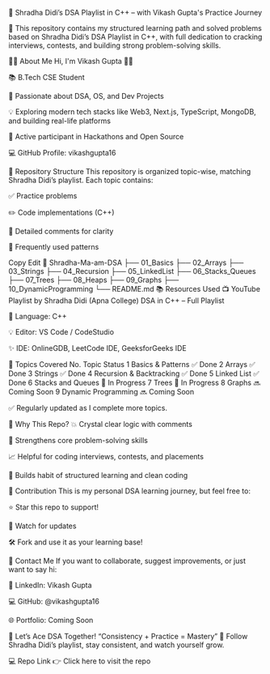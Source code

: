 📘 Shradha Didi’s DSA Playlist in C++ – with Vikash Gupta's Practice Journey




📍 This repository contains my structured learning path and solved problems based on Shradha Didi’s DSA Playlist in C++, with full dedication to cracking interviews, contests, and building strong problem-solving skills.

🧑‍💻 About Me
Hi, I'm Vikash Gupta 👨‍💻

📚 B.Tech CSE Student

🧠 Passionate about DSA, OS, and Dev Projects

💡 Exploring modern tech stacks like Web3, Next.js, TypeScript, MongoDB, and building real-life platforms

🚀 Active participant in Hackathons and Open Source

💻 GitHub Profile: vikashgupta16

📂 Repository Structure
This repository is organized topic-wise, matching Shradha Didi’s playlist. Each topic contains:

✅ Practice problems

✏️ Code implementations (C++)

📄 Detailed comments for clarity

🚀 Frequently used patterns

Copy
Edit
📁 Shradha-Ma-am-DSA
├── 01_Basics
├── 02_Arrays
├── 03_Strings
├── 04_Recursion
├── 05_LinkedList
├── 06_Stacks_Queues
├── 07_Trees
├── 08_Heaps
├── 09_Graphs
├── 10_DynamicProgramming
└── README.md
📚 Resources Used
📺 YouTube Playlist by Shradha Didi (Apna College)
DSA in C++ – Full Playlist

📘 Language: C++

💡 Editor: VS Code / CodeStudio

✨ IDE: OnlineGDB, LeetCode IDE, GeeksforGeeks IDE

🚀 Topics Covered
No.	Topic	Status
1	Basics & Patterns	✅ Done
2	Arrays	✅ Done
3	Strings	✅ Done
4	Recursion & Backtracking	✅ Done
5	Linked List	✅ Done
6	Stacks and Queues	🔄 In Progress
7	Trees	🔄 In Progress
8	Graphs	🔜 Coming Soon
9	Dynamic Programming	🔜 Coming Soon

✅ Regularly updated as I complete more topics.

🌟 Why This Repo?
💥 Crystal clear logic with comments

🧠 Strengthens core problem-solving skills

📈 Helpful for coding interviews, contests, and placements

🧩 Builds habit of structured learning and clean coding

📌 Contribution
This is my personal DSA learning journey, but feel free to:

⭐ Star this repo to support!

👀 Watch for updates

🛠️ Fork and use it as your learning base!

📧 Contact Me
If you want to collaborate, suggest improvements, or just want to say hi:

💼 LinkedIn: Vikash Gupta

💻 GitHub: @vikashgupta16

🌐 Portfolio: Coming Soon

🧠 Let’s Ace DSA Together!
“Consistency + Practice = Mastery” 🚀
Follow Shradha Didi’s playlist, stay consistent, and watch yourself grow.

💻 Repo Link
👉 Click here to visit the repo
